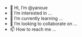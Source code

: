 - 👋 Hi, I’m @yanoue
- 👀 I’m interested in ...
- 🌱 I’m currently learning ...
- 💞️ I’m looking to collaborate on ...
- 📫 How to reach me ...

<!---
yanoue/yanoue is a ✨ special ✨ repository because its `README.md` (this file) appears on your GitHub profile.
You can click the Preview link to take a look at your changes.
--->
